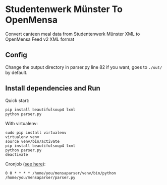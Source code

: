 # Studentenwerk Münster To OpenMensa

Convert canteen meal data from Studentenwerk Münster XML to OpenMensa Feed v2 XML format

## Config

Change the output directory in parser.py line 82 if you want, goes to `./out/` by default.

## Install dependencies and Run

Quick start:

```
pip install beautifulsoup4 lxml
python parser.py
```

With virtualenv:

```
sudo pip install virtualenv
virtualenv venv
source venv/bin/activate
pip install beautifulsoup4 lxml
python parser.py
deactivate
```

Cronjob ([see here](http://stackoverflow.com/a/3287063/1781026)):

```
0 0 * * * * /home/you/mensaparser/venv/bin/python /home/you/mensaparser/parser.py
```